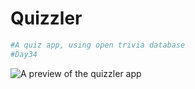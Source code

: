 # Quizzler

```python
#A quiz app, using open trivia database
#Day34
```

![A preview of the quizzler app](https://lh3.googleusercontent.com/vBL4dd0se4eV1bdF9fGe3yMmrxpqFBXrDFh2e1y5A1F0PyYpmy3zvBBXmh3-PwOhfJSthk4WrkppHvSHkDJZ=w1366-h625-rw)

